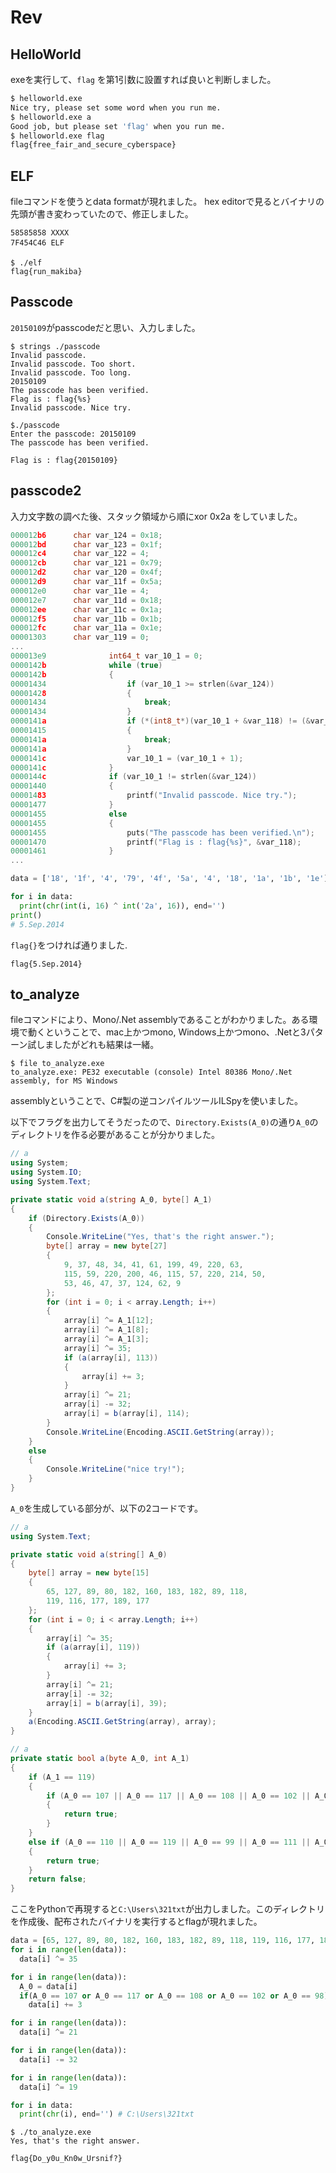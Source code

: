 # Rev

## HelloWorld

exeを実行して、`flag` を第1引数に設置すれば良いと判断しました。

```bash
$ helloworld.exe
Nice try, please set some word when you run me.
$ helloworld.exe a
Good job, but please set 'flag' when you run me.
$ helloworld.exe flag
flag{free_fair_and_secure_cyberspace}
```

## ELF
fileコマンドを使うとdata formatが現れました。
hex editorで見るとバイナリの先頭が書き変わっていたので、修正しました。

```
58585858 XXXX
7F454C46 ELF
```

```
$ ./elf
flag{run_makiba}
```

## Passcode

`20150109`がpasscodeだと思い、入力しました。

```
$ strings ./passcode
Invalid passcode.
Invalid passcode. Too short.
Invalid passcode. Too long.
20150109
The passcode has been verified.
Flag is : flag{%s}
Invalid passcode. Nice try.

$./passcode
Enter the passcode: 20150109
The passcode has been verified.

Flag is : flag{20150109}
```

## passcode2

入力文字数の調べた後、スタック領域から順にxor 0x2a をしていました。

```c
000012b6      char var_124 = 0x18;
000012bd      char var_123 = 0x1f;
000012c4      char var_122 = 4;
000012cb      char var_121 = 0x79;
000012d2      char var_120 = 0x4f;
000012d9      char var_11f = 0x5a;
000012e0      char var_11e = 4;
000012e7      char var_11d = 0x18;
000012ee      char var_11c = 0x1a;
000012f5      char var_11b = 0x1b;
000012fc      char var_11a = 0x1e;
00001303      char var_119 = 0;
...
000013e9              int64_t var_10_1 = 0;
0000142b              while (true)
0000142b              {
00001434                  if (var_10_1 >= strlen(&var_124))
00001428                  {
00001434                      break;
00001434                  }
0000141a                  if (*(int8_t*)(var_10_1 + &var_118) != (&var_124[var_10_1] ^ 0x2a))
00001415                  {
0000141a                      break;
0000141a                  }
0000141c                  var_10_1 = (var_10_1 + 1);
0000141c              }
0000144c              if (var_10_1 != strlen(&var_124))
00001440              {
00001483                  printf("Invalid passcode. Nice try.");
00001477              }
00001455              else
00001455              {
00001455                  puts("The passcode has been verified.\n");
00001470                  printf("Flag is : flag{%s}", &var_118);
00001461              }
...
```

```python
data = ['18', '1f', '4', '79', '4f', '5a', '4', '18', '1a', '1b', '1e']

for i in data:
  print(chr(int(i, 16) ^ int('2a', 16)), end='')
print()
# 5.Sep.2014
```

`flag{}`をつければ通りました.

```
flag{5.Sep.2014}
```

## to_analyze

fileコマンドにより、Mono/.Net assemblyであることがわかりました。ある環境で動くということで、mac上かつmono, Windows上かつmono、.Netと3パターン試しましたがどれも結果は一緒。

```
$ file to_analyze.exe
to_analyze.exe: PE32 executable (console) Intel 80386 Mono/.Net assembly, for MS Windows
```

assemblyということで、C#製の逆コンパイルツールILSpyを使いました。

以下でフラグを出力してそうだったので、`Directory.Exists(A_0)`の通り`A_0`のディレクトリを作る必要があることが分かりました。

```C#
// a
using System;
using System.IO;
using System.Text;

private static void a(string A_0, byte[] A_1)
{
	if (Directory.Exists(A_0))
	{
		Console.WriteLine("Yes, that's the right answer.");
		byte[] array = new byte[27]
		{
			9, 37, 48, 34, 41, 61, 199, 49, 220, 63,
			115, 59, 220, 200, 46, 115, 57, 220, 214, 50,
			53, 46, 47, 37, 124, 62, 9
		};
		for (int i = 0; i < array.Length; i++)
		{
			array[i] ^= A_1[12];
			array[i] ^= A_1[8];
			array[i] ^= A_1[3];
			array[i] ^= 35;
			if (a(array[i], 113))
			{
				array[i] += 3;
			}
			array[i] ^= 21;
			array[i] -= 32;
			array[i] = b(array[i], 114);
		}
		Console.WriteLine(Encoding.ASCII.GetString(array));
	}
	else
	{
		Console.WriteLine("nice try!");
	}
}
```

`A_0`を生成している部分が、以下の2コードです。

```C#
// a
using System.Text;

private static void a(string[] A_0)
{
	byte[] array = new byte[15]
	{
		65, 127, 89, 80, 182, 160, 183, 182, 89, 118,
		119, 116, 177, 189, 177
	};
	for (int i = 0; i < array.Length; i++)
	{
		array[i] ^= 35;
		if (a(array[i], 119))
		{
			array[i] += 3;
		}
		array[i] ^= 21;
		array[i] -= 32;
		array[i] = b(array[i], 39);
	}
	a(Encoding.ASCII.GetString(array), array);
}

```

```C#
// a
private static bool a(byte A_0, int A_1)
{
	if (A_1 == 119)
	{
		if (A_0 == 107 || A_0 == 117 || A_0 == 108 || A_0 == 102 || A_0 == 98)
		{
			return true;
		}
	}
	else if (A_0 == 110 || A_0 == 119 || A_0 == 99 || A_0 == 111 || A_0 == 97 || A_0 == 101 || A_0 == 112 || A_0 == 103 || A_0 == 108 || A_0 == 107 || A_0 == 112 || A_0 == 113)
	{
		return true;
	}
	return false;
}
```

ここをPythonで再現すると`C:\Users\321txt`が出力しました。このディレクトリを作成後、配布されたバイナリを実行するとflagが現れました。

```python
data = [65, 127, 89, 80, 182, 160, 183, 182, 89, 118, 119, 116, 177, 189, 177]
for i in range(len(data)):
  data[i] ^= 35

for i in range(len(data)):
  A_0 = data[i]
  if(A_0 == 107 or A_0 == 117 or A_0 == 108 or A_0 == 102 or A_0 == 98):
    data[i] += 3

for i in range(len(data)):
  data[i] ^= 21

for i in range(len(data)):
  data[i] -= 32

for i in range(len(data)):
  data[i] ^= 19

for i in data:
  print(chr(i), end='') # C:\Users\321txt
```

```
$ ./to_analyze.exe
Yes, that's the right answer.

flag{Do_y0u_Kn0w_Ursnif?}
```
